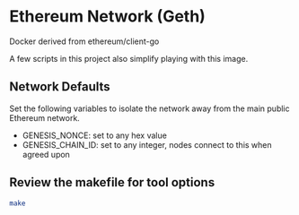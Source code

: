 Ethereum Network (Geth)
==========

Docker derived from ethereum/client-go

A few scripts in this project also simplify playing with this image.

## Network Defaults

Set the following variables to isolate the network away from the main public Ethereum network.

* GENESIS_NONCE: set to any hex value
* GENESIS_CHAIN_ID: set to any integer, nodes connect to this when agreed upon

## Review the makefile for tool options

```sh
make
```
